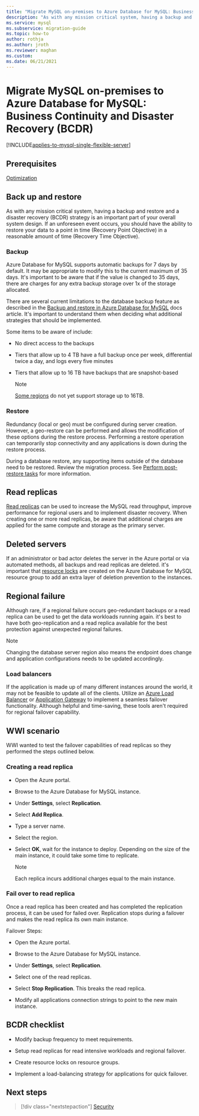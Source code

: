 ```yaml
---
title: "Migrate MySQL on-premises to Azure Database for MySQL: Business Continuity and Disaster Recovery (BCDR)"
description: "As with any mission critical system, having a backup and restore and a disaster recovery (BCDR) strategy is an important part of your overall system design."
ms.service: mysql
ms.subservice: migration-guide
ms.topic: how-to
author: rothja
ms.author: jroth
ms.reviewer: maghan
ms.custom:
ms.date: 06/21/2021
---
```


# Migrate MySQL on-premises to Azure Database for MySQL: Business Continuity and Disaster Recovery (BCDR)

[!INCLUDE[applies-to-mysql-single-flexible-server](../../includes/applies-to-mysql-single-flexible-server.md)]

## Prerequisites

[Optimization](11-optimization.md)

## Back up and restore

As with any mission critical system, having a backup and restore and a disaster recovery (BCDR) strategy is an important part of your overall system design. If an unforeseen event occurs, you should have the ability to restore your data to a point in time (Recovery Point Objective) in a reasonable amount of time (Recovery Time Objective).

### Backup

Azure Database for MySQL supports automatic backups for 7 days by default. It may be appropriate to modify this to the current maximum of 35 days. It's important to be aware that if the value is changed to 35 days, there are charges for any extra backup storage over 1x of the storage allocated.

There are several current limitations to the database backup feature as described in the [Backup and restore in Azure Database for MySQL](../../concepts-backup.md) docs article. It's important to understand them when deciding what additional strategies that should be implemented.

Some items to be aware of include:

- No direct access to the backups

- Tiers that allow up to 4 TB have a full backup once per week, differential twice a day, and logs every five minutes

- Tiers that allow up to 16 TB have backups that are snapshot-based

    > [!NOTE]
    > [Some regions](../../concepts-pricing-tiers.md#storage) do not yet support storage up to 16TB.

### Restore

Redundancy (local or geo) must be configured during server creation. However, a geo-restore can be performed and allows the modification of these options during the restore process. Performing a restore operation can temporarily stop connectivity and any applications is down during the restore process.

During a database restore, any supporting items outside of the database need to be restored. 
Review the migration process. See [Perform post-restore tasks](../../concepts-backup.md#perform-post-restore-tasks) for more information.

## Read replicas

[Read replicas](../../concepts-read-replicas.md) can be used to increase the MySQL read throughput, improve performance for regional users and to implement disaster recovery. When creating one or more read replicas, be aware that additional charges are applied for the same compute and storage as the primary server.

## Deleted servers

If an administrator or bad actor deletes the server in the Azure portal or via automated methods, all backups and read replicas are deleted. it's important that [resource locks](../../../azure-resource-manager/management/lock-resources.md) are created on the Azure Database for MySQL resource group to add an extra layer of deletion prevention to the instances.

## Regional failure

Although rare, if a regional failure occurs geo-redundant backups or a read replica can be used to get the data workloads running again. it's best to have both geo-replication and a read replica available for the best protection against unexpected regional failures.

> [!NOTE]
> Changing the database server region also means the endpoint does change and application configurations needs to be updated accordingly.

### Load balancers

If the application is made up of many different instances around the world, it may not be feasible to update all of the clients. Utilize an [Azure Load Balancer](../../../load-balancer/load-balancer-overview.md) or [Application Gateway](../../../application-gateway/overview.md) to implement a seamless failover functionality. Although helpful and time-saving, these tools aren't required for regional failover capability.

## WWI scenario

WWI wanted to test the failover capabilities of read replicas so they performed the steps outlined below.

### Creating a read replica

- Open the Azure portal.

- Browse to the Azure Database for MySQL instance.

- Under **Settings**, select **Replication**.

- Select **Add Replica**.

- Type a server name.

- Select the region.

- Select **OK**, wait for the instance to deploy. Depending on the size of the main instance, it could take some time to replicate.

    > [!NOTE]
    > Each replica incurs additional charges equal to the main instance.

### Fail over to read replica

Once a read replica has been created and has completed the replication process, it can be used for failed over. Replication stops during a failover and makes the read replica its own main instance.

Failover Steps:

- Open the Azure portal.

- Browse to the Azure Database for MySQL instance.

- Under **Settings**, select **Replication**.

- Select one of the read replicas.

- Select **Stop Replication**. This breaks the read replica.

- Modify all applications connection strings to point to the new main instance.

## BCDR checklist

- Modify backup frequency to meet requirements.

- Setup read replicas for read intensive workloads and regional failover.

- Create resource locks on resource groups.

- Implement a load-balancing strategy for applications for quick failover.  


## Next steps

> [!div class="nextstepaction"]
> [Security](./13-security.md)